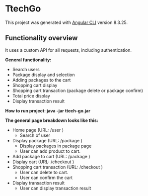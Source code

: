 # TtechGo

This project was generated with [Angular CLI](https://github.com/angular/angular-cli) version 8.3.25.

## Functionality overview

It uses a custom API for all requests, including authentication.

**General functionality:**

- Search users
- Package display and selection 
- Adding packages to the cart
- Shopping cart display
- Shopping cart transaction (package delete or package confirm)
- Total price display
- Display transaction result

**How to run project: java -jar ttech-go.jar**

**The general page breakdown looks like this:**

- Home page (URL: /user )
    - Search of user 
- Display package (URL: /package )
    - Display packages in package page
    - User can add product to cart.
- Add package to cart (URL: /package )
- Display cart (URL: /checkout )
- Shopping cart transaction (URL: /checkout )
    - User can delete to cart.
    - User can confirm the cart
- Display transaction result
    - User can display transaction result